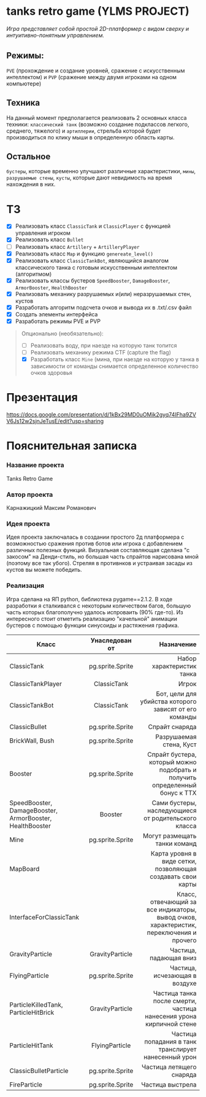 # tanks retro game (YLMS PROJECT)
###### Игра представляет собой простой 2D-платформер с видом сверху и интуитивно-понятным управлением.
## Режимы:
`PVE` (прохождение и создание уровней, сражение с искусственным интеллектом) и `PVP` (сражение между двумя игроками на одном компьютере)
## Техника
На данный момент предполагается реализовать 2 основных класса техники: `классический танк` (возможно создание подклассов легкого, среднего, тяжелого) и `артиллерии`, стрельба которой будет производиться по клику мыши в определенную область карты.
## Остальное
`бустеры`, которые временно улучшают различные характеристики, `мины`, `разрушаемые стены`, `кусты`, которые дают невидимость на время нахождения в них.

# ТЗ
 - [x] Реализовать класс `ClassicTank` и `ClassicPlayer` с функцией управления игроком
 - [x] Реализовать класс `Bullet`
 - [ ] Реализовать класс `Artillery` + `ArtilleryPlayer`
 - [x] Реализовать класс `Map` и функцию `genereate_level()`
 - [x] Реализовать класс `ClassicTankBot`, являющийся аналогом классического танка с готовым искусственным интеллектом (алгоритмом)
 - [x] Реализовать классы бустеров `SpeedBooster`, `DamageBooster`, `ArmorBooster`, `HealthBooster`
 - [x] Реализовать механику разрушаемых и(или) неразрушаемых стен, кустов
 - [x] Разработать алгоритм подсчета очков и вывода их в .txt/.csv файл
 - [x] Создать элементы интерфейса
 - [x] Разработать режимы PVE и PVP
> Опционально (необязательно):
> - [ ] Реализовать воду, при наезде на которую танк топится
> - [ ] Реализовать механику режима CTF (capture the flag)
> - [x] Разработать класс `Mine` (мина, при наезде на которую у танка в зависимости от команды снимается определенное количество очков здоровья

# Презентация
https://docs.google.com/presentation/d/1kBx29MD0uOMik2gyq74IFha9ZVV6Js12w2sjnJeTusE/edit?usp=sharing
# Пояснительная записка
### Название проекта
Tanks Retro Game
### Автор проекта
Карнажицкий Максим Романович
### Идея проекта
Идея проекта заключалась в создании простого 2д платформера с возможностью сражения против ботов или игрока с добавлением различных полезных функций.
Визуальная составляющая сделана "с закосом" на Денди-стиль, но большая часть спрайтов нарисована мной (поэтому все так убого).
Стреляя в противнков и устраивая засады из кустов вы можете победить.
### Реализация
Игра сделана на ЯП python, библиотека pygame==2.1.2.
В ходе разработки я сталкивался с некоторым количеством багов, большую часть которых благополучно удалось испроваить (90% где-то).
Из интересного стоит отметить реализацию "качельной" анимации бустеров с помощью функции синусоиды и растяжения графика.

| Класс         | Унаследован от     | Назначение |
| ------------- |:---------------------:| -----:|
| ClassicTank     | pg.sprite.Sprite   | Набор характеристик танка |
| ClassicTankPlayer    | ClassicTank |   Игрок |
| ClassicTankBot | ClassicTank       |    Бот, цели для убийства которого зависят от его команды |
| ClassicBullet| pg.sprite.Sprite | Спрайт снаряда |
| BrickWall, Bush  | pg.sprite.Sprite| Разрушаемая стена, Куст 
| Booster| pg.sprite.Sprite| Спрайт бустера, который можно подобрать и получить определенный бонус к ТТХ|
| SpeedBooster, DamageBooster, ArmorBooster, HealthBooster| Booster| Сами бустеры, наследующиеся от родительского класса|
|Mine | pg.sprite.Sprite|Могут размещать танки команд|
|MapBoard | | Карта уровня в виде сетки, позволяющая создавать свои карты|
|InterfaceForClassicTank| |Класс, отвечающий за все индикаторы, вывод очков, характеристик, переключения и прочего |
| GravityParticle| GravityParticle| Частица, падающая вниз|
| FlyingParticle|pg.sprite.Sprite | Частица, исчезающая в воздухе|
| ParticleKilledTank, ParticleHitBrick| GravityParticle| Частица танка после смерти, частица нанесения урона кирпичной стене|
| ParticleHitTank| FlyingParticle| Частица попадания в танк транслирует нанесенный урон|
| ClassicBulletParticle| pg.sprite.Sprite| Частица летящего снаряда| 
| FireParticle| pg.sprite.Sprite| Частица выстрела|
